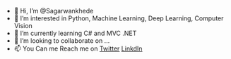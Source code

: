 - 👋 Hi, I’m @Sagarwankhede
- 👀 I’m interested in Python, Machine Learning, Deep Learning, Computer Vision
- 🌱 I’m currently learning C# and MVC .NET
- 💞️ I’m looking to collaborate on ...
- 📫 You Can me Reach me on [Twitter](https://twitter.com/its_sagarr?t=cyC5cDBoemI8Hp9UNwubUg&s=09) [LinkdIn](www.linkedin.com/in/sagar-wankhede-a39022161)

<!---
Sagarwankhede/Sagarwankhede is a ✨ special ✨ repository because its `README.md` (this file) appears on your GitHub profile.
You can click the Preview link to take a look at your changes.
--->
